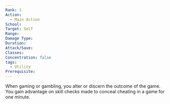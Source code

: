 ```yaml
---
Rank: 1
Action:
  - Main Action
School: 
Target: Self
Range: 
Damage Type: 
Duration: 
Attack/Save: 
Classes: 
Concentration: false
tags:
  - Utility
Prerequisite:
---
```

When gaming or gambling, you alter or discern the outcome of the game. You gain advantage on skill checks made to conceal cheating in a game for one minute.